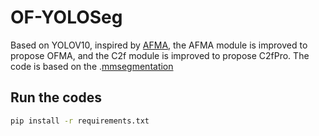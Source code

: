 # OF-YOLOSeg
Based on YOLOV10, inspired by [AFMA](https://github.com/ShengtianSang/AFMA), the AFMA module is improved to propose OFMA, and the C2f module is improved to propose C2fPro.
The code is based on the .[mmsegmentation](https://github.com/open-mmlab/mmsegmentation?tab=readme-ov-file) 

## Run the codes
```bash
pip install -r requirements.txt
```
